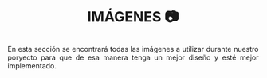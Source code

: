# <p align="center"> IMÁGENES 📷</p>

<p align="justify"> En esta sección se encontrará todas las imágenes a utilizar durante nuestro poryecto para que de esa manera tenga un mejor diseño y esté mejor implementado.  </p>
